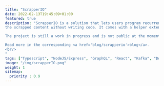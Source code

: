 ```yaml
---
title: "ScrapperIO"
date: 2022-02-13T19:45:09+01:00
featured: true
description: "ScrapperIO is a solution that lets users program recurrent scrapping jobs and get alerted depending on the result of
the scrapped content without writing code. It comes with a helper extension that helps the user select the part they want scrape and a UI that lets you manage your scraping jobs. <br/> <br/>

The project is still a work in progress and is not public at the moment.<br/>

Read more in the corresponding <a href='blog/scrapperio'>blog</a>.
<br/>
"
tags: ["Typescript", "NodeJS/Express", "GraphQL", "React", "Kafka", "Docker", "PostgreSQL", "Redis"]
image: "/img/scrapperIO.png"
weight: 1
sitemap:
  priority : 0.9
---
```


